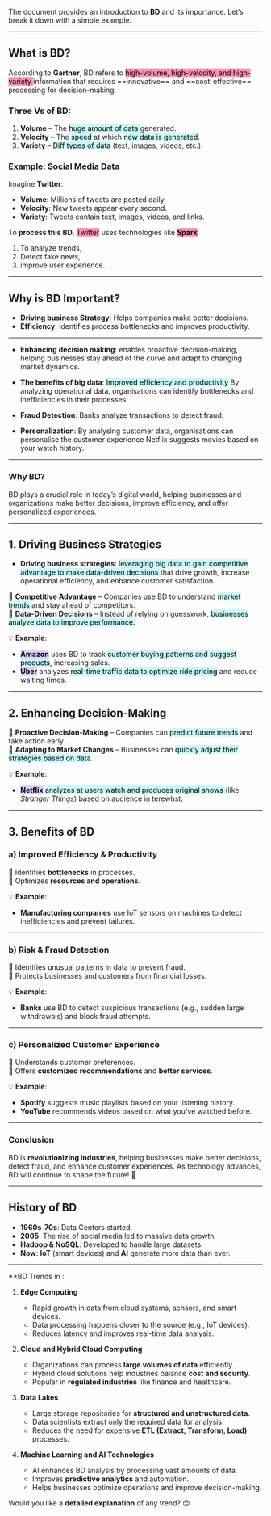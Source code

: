 The document provides an introduction to **BD** and its importance. Let’s break it down with a simple example.

---

## **What is BD?**

According to **Gartner**, BD refers to <mark style="background: #FF5582A6;">high-volume, high-velocity, and high-variety </mark>information that requires ==innovative== and ==cost-effective== processing for decision-making.

### **Three Vs of BD:**

1. **Volume** – The <mark style="background: #ABF7F7A6;">huge amount of data </mark>generated.
2. **Velocity** – The <mark style="background: #ABF7F7A6;">speed</mark> at which <mark style="background: #ABF7F7A6;">new data is generated</mark>.
3. **Variety** – <mark style="background: #ABF7F7A6;">Diff types of data</mark> (text, images, videos, etc.).

### **Example: Social Media Data**

Imagine **Twitter**:

- **Volume**: Millions of tweets are posted daily.
- **Velocity**: New tweets appear every second.
- **Variety**: Tweets contain text, images, videos, and links.

To **process this BD**, <mark style="background: #FF5582A6;">Twitter</mark> uses technologies like **<mark style="background: #FF5582A6;">Spark</mark>**  
1. To analyze trends, 
2. Detect fake news,
3. improve user experience.

---

## **Why is BD Important?**

- **Driving business Strategy**: Helps companies make better decisions.
- **Efficiency**: Identifies process bottlenecks and improves productivity.


---

-  **Enhancing decision making**: enables proactive decision-making, helping businesses stay ahead of the curve and adapt to changing market dynamics. 

-  **The benefits of big data**: <mark style="background: #ABF7F7A6;">Improved efficiency and productivity</mark> By analyzing operational data, organisations can identify bottlenecks and inefficiencies in their processes.
- **Fraud Detection**: Banks analyze transactions to detect fraud.
- **Personalization**: By analysing customer data, organisations can personalise the customer experience Netflix suggests movies based on your watch history.
---
### **Why BD?**
BD plays a crucial role in today’s digital world, helping businesses and organizations make better decisions, improve efficiency, and offer personalized experiences. 

---

## **1. Driving Business Strategies**

-  **Driving business strategies**: <mark style="background: #ABF7F7A6;">leveraging big data to gain competitive advantage to make data-driven decisions </mark>that drive growth, increase operational efficiency, and enhance customer satisfaction. 


🔹 **Competitive Advantage** – Companies use BD to understand <mark style="background: #ABF7F7A6;">market trends</mark> and stay ahead of competitors.  
🔹 **Data-Driven Decisions** – Instead of relying on guesswork, <mark style="background: #ABF7F7A6;">businesses analyze data to improve performance.</mark>

💡 **Example**:

- **<mark style="background: #D2B3FFA6;">Amazon</mark>** uses BD to track <mark style="background: #ABF7F7A6;">customer buying patterns and suggest products</mark>, increasing sales.
- **<mark style="background: #D2B3FFA6;">Uber</mark>** analyzes <mark style="background: #ABF7F7A6;">real-time traffic data to optimize ride pricing</mark> and reduce waiting times.

---

## **2. Enhancing Decision-Making**

🔹 **Proactive Decision-Making** – Companies can <mark style="background: #ABF7F7A6;">predict future trends</mark> and take action early.  
🔹 **Adapting to Market Changes** – Businesses can <mark style="background: #ABF7F7A6;">quickly adjust their strategies based on data</mark>.

💡 **Example**:

- **<mark style="background: #D2B3FFA6;">Netflix</mark>** <mark style="background: #ABF7F7A6;">analyzes at users watch and produces original shows </mark>(like _Stranger Things_) based on audience in terewhst.

---

## **3. Benefits of BD**

### **a) Improved Efficiency & Productivity**

🔹 Identifies **bottlenecks** in processes.  
🔹 Optimizes **resources and operations**.

💡 **Example**:

- **Manufacturing companies** use IoT sensors on machines to detect inefficiencies and prevent failures.

---

### **b) Risk & Fraud Detection**

🔹 Identifies unusual patterns in data to prevent fraud.  
🔹 Protects businesses and customers from financial losses.

💡 **Example**:

- **Banks** use BD to detect suspicious transactions (e.g., sudden large withdrawals) and block fraud attempts.

---

### **c) Personalized Customer Experience**

🔹 Understands customer preferences.  
🔹 Offers **customized recommendations** and **better services**.

💡 **Example**:

- **Spotify** suggests music playlists based on your listening history.
- **YouTube** recommends videos based on what you’ve watched before.

---

### **Conclusion**

BD is **revolutionizing industries**, helping businesses make better decisions, detect fraud, and enhance customer experiences. As technology advances, BD will continue to shape the future! 🚀


---
## **History of BD**

- **1960s-70s**: Data Centers started.
- **2005**: The rise of social media led to massive data growth.
- **Hadoop & NoSQL**: Developed to handle large datasets.
- **Now**: **IoT** (smart devices) and **AI** generate more data than ever.

---

 **BD Trends in :

1. **Edge Computing**
    
    - Rapid growth in data from cloud systems, sensors, and smart devices.
    - Data processing happens closer to the source (e.g., IoT devices).
    - Reduces latency and improves real-time data analysis.
2. **Cloud and Hybrid Cloud Computing**
    
    - Organizations can process **large volumes of data** efficiently.
    - Hybrid cloud solutions help industries balance **cost and security**.
    - Popular in **regulated industries** like finance and healthcare.
3. **Data Lakes**
    
    - Large storage repositories for **structured and unstructured data**.
    - Data scientists extract only the required data for analysis.
    - Reduces the need for expensive **ETL (Extract, Transform, Load)** processes.
4. **Machine Learning and AI Technologies**
    
    - AI enhances BD analysis by processing vast amounts of data.
    - Improves **predictive analytics** and automation.
    - Helps businesses optimize operations and improve decision-making.

Would you like a **detailed explanation** of any trend? 😊